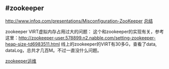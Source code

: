 #zookeeper
----

http://www.infoq.com/presentations/Misconfiguration-ZooKeeper
[总结](http://marcin.cylke.com.pl/blog/2013/03/21/zookeeper-tips/)



zookeeper VIRT虚拟内存占用过大的问题：
这个和zookeeper的实现有关，参考这里：http://zookeeper-user.578899.n2.nabble.com/setting-zookeeper-heap-size-td6983511.html
线上的zookeeper的VIRT有30多G，查看了data, dataLog，总共才几百M。不过一直没什么问题。

[zookeeper运维](http://blog.csdn.net/hengyunabc/article/details/19006911)








